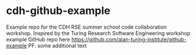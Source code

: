 # cdh-github-example
Example repo for the CDH RSE summer school code collaboration workshop.
Inspired by the Turing Research Software Engineering workshop example GitHub repo here https://github.com/alan-turing-institute/github-example
PF: some additional text
